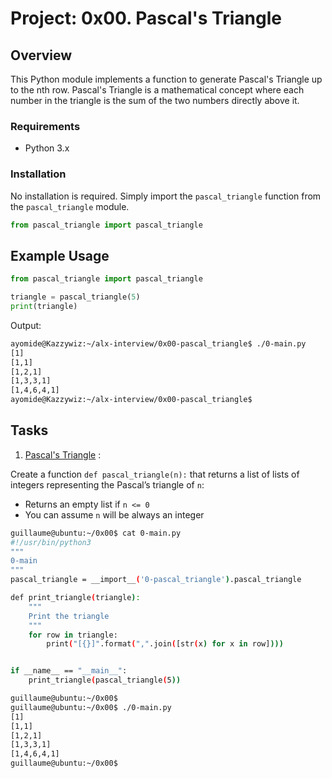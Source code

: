 # Project: 0x00. Pascal's Triangle

## Overview

This Python module implements a function to generate Pascal's Triangle up to the nth row. Pascal's Triangle is a mathematical concept where each number in the triangle is the sum of the two numbers directly above it.

### Requirements

- Python 3.x

### Installation

No installation is required. Simply import the `pascal_triangle` function from the `pascal_triangle` module.

```py
from pascal_triangle import pascal_triangle
```

## Example Usage

```py
from pascal_triangle import pascal_triangle

triangle = pascal_triangle(5)
print(triangle)
```

Output:

```sh
ayomide@Kazzywiz:~/alx-interview/0x00-pascal_triangle$ ./0-main.py 
[1]
[1,1]
[1,2,1]
[1,3,3,1]
[1,4,6,4,1]
ayomide@Kazzywiz:~/alx-interview/0x00-pascal_triangle$ 
```

## Tasks

1. [Pascal's Triangle](./0-pascal_triangle.py) :

Create a function `def pascal_triangle(n):` that returns a list of lists of integers representing the Pascal’s triangle of `n`:

- Returns an empty list if `n <= 0`
- You can assume `n` will be always an integer

```bash
guillaume@ubuntu:~/0x00$ cat 0-main.py
#!/usr/bin/python3
"""
0-main
"""
pascal_triangle = __import__('0-pascal_triangle').pascal_triangle

def print_triangle(triangle):
    """
    Print the triangle
    """
    for row in triangle:
        print("[{}]".format(",".join([str(x) for x in row])))


if __name__ == "__main__":
    print_triangle(pascal_triangle(5))

guillaume@ubuntu:~/0x00$ 
guillaume@ubuntu:~/0x00$ ./0-main.py
[1]
[1,1]
[1,2,1]
[1,3,3,1]
[1,4,6,4,1]
guillaume@ubuntu:~/0x00$ 
```
